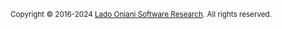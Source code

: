 <sub>Copyright © 2016-2024 <a href="https://github.com/ladooniani">Lado Oniani Software Research</a>. All rights reserved.</sub>
